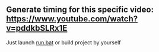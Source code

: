 ## Generate timing for this specific video: https://www.youtube.com/watch?v=pddkbSLRx1E
Just launch [run.bat](https://github.com/safich/random-timer-java/blob/master/src/main/resources/run.bat) or build project by yourself
